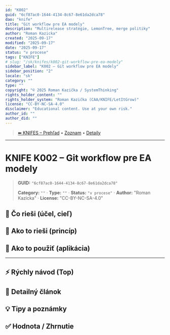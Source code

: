 ```yaml
---
id: "K002"
guid: "6cf87ac0-1644-4134-8c67-8e61da2dca78"
dao: "knife"
title: "Git workflow pre EA modely"
description: "Multirelease stratégie, LemonTree, merge politiky"
author: "Roman Kazicka"
created: "2025-09-17"
modified: "2025-09-17"
date: "2025-09-17"
status: "v procese"
tags: ["KNIFE"]
# slug: "/sk/knifes/k002-git-workflow-pre-ea-modely"
sidebar_label: "K002 – Git workflow pre EA modely"
sidebar_position: "2"
locale: "sk"
category: ""
type: ""
copyright: "© 2025 Roman Kazička / SystemThinking"
rights_holder_content: ""
rights_holder_system: "Roman Kazička (CAA/KNIFE/LetItGrow)"
license: "CC-BY-NC-SA-4.0"
disclaimer: "Educational content. Use at your own risk."
author_id: ""
author_did: ""
---
```

<!-- body:start -->

<!-- nav:knifes -->
> [⬅ KNIFES – Prehľad](../overview.md) • [Zoznam](../KNIFE_Overview_List.md) • [Detaily](../KNIFE_Overview_Details.md)
---
# KNIFE K002 – Git workflow pre EA modely
<!-- fm-visible: start -->

> **GUID:** `"6cf87ac0-1644-4134-8c67-8e61da2dca78"`
>   
> **Category:** `""` · **Type:** `""` · **Status:** `"v procese"` · **Author:** "Roman Kazicka" · **License:** "CC-BY-NC-SA-4.0"
<!-- fm-visible: end -->


## 🎯 Čo rieši (účel, cieľ)

## 🧩 Ako to rieši (princíp)

## 🧪 Ako to použiť (aplikácia)

---

## ⚡ Rýchly návod (Top)

## 📜 Detailný článok

## 💡 Tipy a poznámky

## ✅ Hodnota / Zhrnutie
